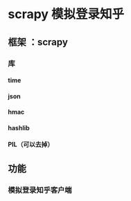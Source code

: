 # scrapy 模拟登录知乎
## 框架 ：scrapy
### 库
#### time
#### json
#### hmac
#### hashlib
#### PIL（可以去掉）

## 功能
### 模拟登录知乎客户端
